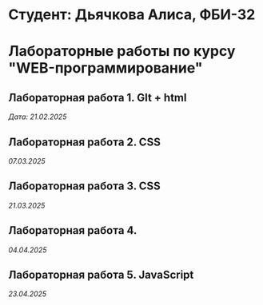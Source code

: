# Студент: Дьячкова Алиса, ФБИ-32

# Лабораторные работы по курсу "WEB-программирование"

## Лабораторная работа 1. GIt + html

*Дата: 21.02.2025*

## Лабораторная работа 2. CSS

*07.03.2025*

## Лабораторная работа 3. CSS

*21.03.2025*

## Лабораторная работа 4.

*04.04.2025*

## Лабораторная работа 5. JavaScript

*23.04.2025*

